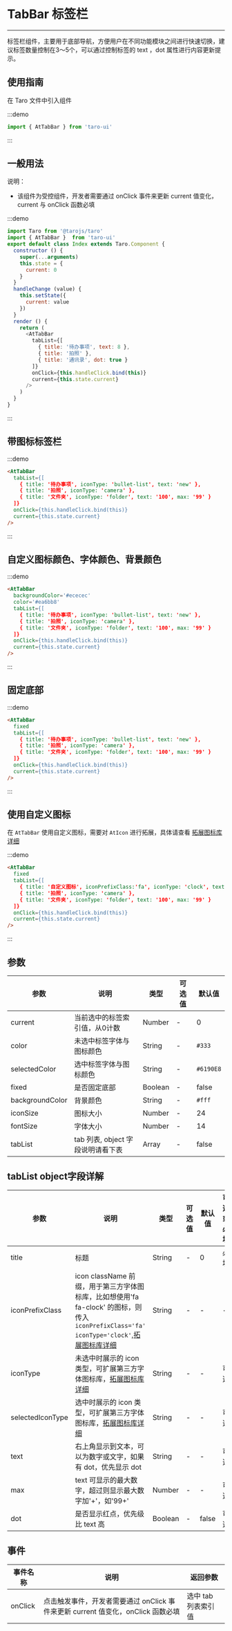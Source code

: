 # TabBar 标签栏

---
标签栏组件，主要用于底部导航，方便用户在不同功能模块之间进行快速切换，建议标签数量控制在3～5个，可以通过控制标签的 text ，dot 属性进行内容更新提示。

## 使用指南

在 Taro 文件中引入组件

:::demo

```js
import { AtTabBar } from 'taro-ui'
```

:::

## 一般用法

说明：

* 该组件为受控组件，开发者需要通过 onClick 事件来更新 current 值变化，current 与 onClick 函数必填

:::demo

```js
import Taro from '@tarojs/taro'
import { AtTabBar }  from 'taro-ui'
export default class Index extends Taro.Component {
  constructor () {
    super(...arguments)
    this.state = {
      current: 0
    }
  }
  handleChange (value) {
    this.setState({
      current: value
    })
  }
  render () {
    return (
      <AtTabBar
        tabList={[
          { title: '待办事项', text: 8 },
          { title: '拍照' },
          { title: '通讯录', dot: true }
        ]}
        onClick={this.handleClick.bind(this)}
        current={this.state.current}
      />
    )
  }
}
```

:::

## 带图标标签栏

:::demo

```html
<AtTabBar
  tabList={[
    { title: '待办事项', iconType: 'bullet-list', text: 'new' },
    { title: '拍照', iconType: 'camera' },
    { title: '文件夹', iconType: 'folder', text: '100', max: '99' }
  ]}
  onClick={this.handleClick.bind(this)}
  current={this.state.current}
/>
```

:::

## 自定义图标颜色、字体颜色、背景颜色

:::demo

```html
<AtTabBar
  backgroundColor='#ececec'
  color='#ea6bb8'
  tabList={[
    { title: '待办事项', iconType: 'bullet-list', text: 'new' },
    { title: '拍照', iconType: 'camera' },
    { title: '文件夹', iconType: 'folder', text: '100', max: '99' }
  ]}
  onClick={this.handleClick.bind(this)}
  current={this.state.current}
/>
```

:::

## 固定底部

:::demo

```html
<AtTabBar
  fixed
  tabList={[
    { title: '待办事项', iconType: 'bullet-list', text: 'new' },
    { title: '拍照', iconType: 'camera' },
    { title: '文件夹', iconType: 'folder', text: '100', max: '99' }
  ]}
  onClick={this.handleClick.bind(this)}
  current={this.state.current}
/>
```

:::

## 使用自定义图标

在 `AtTabBar` 使用自定义图标，需要对 `AtIcon` 进行拓展，具体请查看 [拓展图标库详细](/#/docs/icon)

:::demo

```html
<AtTabBar
  fixed
  tabList={[
    { title: '自定义图标', iconPrefixClass:'fa', iconType: 'clock', text: 'new' },
    { title: '拍照', iconType: 'camera' },
    { title: '文件夹', iconType: 'folder', text: '100', max: '99' }
  ]}
  onClick={this.handleClick.bind(this)}
  current={this.state.current}
/>
```

:::

## 参数

| 参数       | 说明                                   | 类型    | 可选值                                                              | 默认值   |
| ---------- | -------------------------------------- | ------- | ------------------------------------------------------------------- | -------- |
| current | 当前选中的标签索引值，从0计数  | Number  | - | 0 |
| color     | 未选中标签字体与图标颜色  | String | - | `#333` |
| selectedColor  | 选中标签字体与图标颜色  | String | - | `#6190E8` |
| fixed | 是否固定底部 | Boolean  | - | false |
| backgroundColor | 背景颜色 | String  | - | `#fff` |
| iconSize | 图标大小 | Number  | - | 24 |
| fontSize | 字体大小 | Number  | - | 14 |
| tabList | tab 列表, object 字段说明请看下表 | Array  | - | false |

## tabList object字段详解

| 参数       | 说明                                   | 类型    | 可选值                                                              | 默认值   | 可选或必填
| ---------- | -------------------------------------- | ------- | ------------------------------------------------------------------- | -------- |-------- |
| title | 标题  | String  | - | 0 | 必填 |
| iconPrefixClass |  icon className 前缀，用于第三方字体图标库，比如想使用'fa fa-clock' 的图标，则 传入`iconPrefixClass='fa' iconType='clock'`,[拓展图标库详细](/#/docs/icon) | String | - | - | - |
| iconType | 未选中时展示的 icon 类型，可扩展第三方字体图标库，[拓展图标库详细](/#/docs/icon)  | String | - | - | 可选 |
| selectedIconType  | 选中时展示的 icon 类型，可扩展第三方字体图标库，[拓展图标库详细](/#/docs/icon)  | String | - | - |可选 |
| text | 右上角显示到文本，可以为数字或文字，如果有 dot，优先显示 dot | String  | - | - | 可选 |
| max | text 可显示的最大数字，超过则显示最大数字加'+'，如'99+' | Number  | - | - | 可选 |
| dot | 是否显示红点，优先级比 text 高 | Boolean  | - | false |可选 |


## 事件

| 事件名称 | 说明          | 返回参数  |
|---------- |-------------- |---------- |
| onClick | 点击触发事件，开发者需要通过 onClick 事件来更新 current 值变化，onClick 函数必填  | 选中 tab 列表索引值  |
